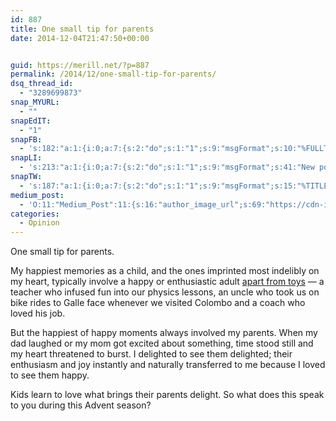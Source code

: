 ```yaml
---
id: 887
title: One small tip for parents
date: 2014-12-04T21:47:50+00:00


guid: https://merill.net/?p=887
permalink: /2014/12/one-small-tip-for-parents/
dsq_thread_id:
  - "3289699873"
snap_MYURL:
  - ""
snapEdIT:
  - "1"
snapFB:
  - 's:182:"a:1:{i:0;a:7:{s:2:"do";s:1:"1";s:9:"msgFormat";s:10:"%FULLTEXT%";s:8:"postType";s:1:"T";s:9:"isAutoImg";s:1:"A";s:8:"imgToUse";s:0:"";s:9:"isAutoURL";s:1:"A";s:8:"urlToUse";s:0:"";}}";'
snapLI:
  - 's:213:"a:1:{i:0;a:7:{s:2:"do";s:1:"1";s:9:"msgFormat";s:41:"New post has been published on %SITENAME%";s:8:"postType";s:1:"A";s:9:"isAutoImg";s:1:"A";s:8:"imgToUse";s:0:"";s:9:"isAutoURL";s:1:"A";s:8:"urlToUse";s:0:"";}}";'
snapTW:
  - 's:187:"a:1:{i:0;a:7:{s:2:"do";s:1:"1";s:9:"msgFormat";s:15:"%TITLE% - %URL%";s:8:"attchImg";s:1:"1";s:9:"isAutoImg";s:1:"A";s:8:"imgToUse";s:0:"";s:9:"isAutoURL";s:1:"A";s:8:"urlToUse";s:0:"";}}";'
medium_post:
  - 'O:11:"Medium_Post":11:{s:16:"author_image_url";s:69:"https://cdn-images-1.medium.com/fit/c/200/200/0*nOSMyIhdQJ9325FH.jpeg";s:10:"author_url";s:26:"https://medium.com/@merill";s:11:"byline_name";N;s:12:"byline_email";N;s:10:"cross_link";s:2:"no";s:2:"id";s:12:"dec77990d2dc";s:21:"follower_notification";s:3:"yes";s:7:"license";s:19:"all-rights-reserved";s:14:"publication_id";s:12:"99858869fb3c";s:6:"status";s:6:"public";s:3:"url";s:65:"https://medium.com/@merill/one-small-tip-for-parents-dec77990d2dc";}'
categories:
  - Opinion
---
```

One small tip for parents.

My happiest memories as a child, and the ones imprinted most indelibly on my heart, typically involve a happy or enthusiastic adult <a href="https://bestforthekids.com/girls-toys-gifts/">apart from toys</a> — a teacher who infused fun into our physics lessons, an uncle who took us on bike rides to Galle face whenever we visited Colombo and a coach who loved his job.

But the happiest of happy moments always involved my parents. When my dad laughed or my mom got excited about something, time stood still and my heart threatened to burst. I delighted to see them delighted; their enthusiasm and joy instantly and naturally transferred to me because I loved to see them happy.

Kids learn to love what brings their parents delight. So what does this speak to you during this Advent season?